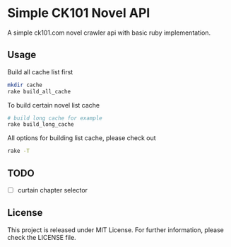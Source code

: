 # Simple CK101 Novel API

A simple ck101.com novel crawler api with basic ruby implementation.

## Usage

Build all cache list first

```sh
mkdir cache
rake build_all_cache
```

To build certain novel list cache

```sh
# build long cache for example
rake build_long_cache
```

All options for building list cache, please check out

```sh
rake -T
```

## TODO

- [ ] curtain chapter selector

## License
This project is released under MIT License. For further information, please check the LICENSE file.
